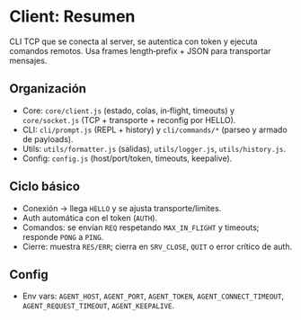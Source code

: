 # Client: Resumen

CLI TCP que se conecta al server, se autentica con token y ejecuta comandos remotos. Usa frames length‑prefix + JSON para transportar mensajes.

## Organización

- Core: `core/client.js` (estado, colas, in‑flight, timeouts) y `core/socket.js` (TCP + transporte + reconfig por HELLO).
- CLI: `cli/prompt.js` (REPL + history) y `cli/commands/*` (parseo y armado de payloads).
- Utils: `utils/formatter.js` (salidas), `utils/logger.js`, `utils/history.js`.
- Config: `config.js` (host/port/token, timeouts, keepalive).

## Ciclo básico

- Conexión → llega `HELLO` y se ajusta transporte/limites.
- Auth automática con el token (`AUTH`).
- Comandos: se envían `REQ` respetando `MAX_IN_FLIGHT` y timeouts; responde `PONG` a `PING`.
- Cierre: muestra `RES/ERR`; cierra en `SRV_CLOSE`, `QUIT` o error crítico de auth.

## Config

- Env vars: `AGENT_HOST`, `AGENT_PORT`, `AGENT_TOKEN`, `AGENT_CONNECT_TIMEOUT`, `AGENT_REQUEST_TIMEOUT`, `AGENT_KEEPALIVE`.
